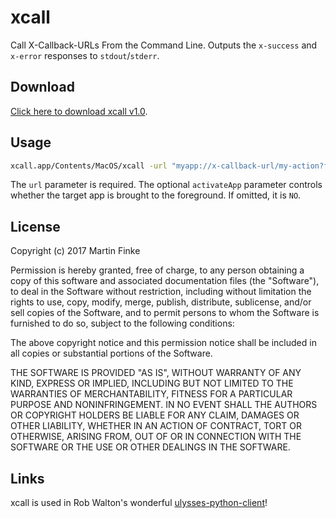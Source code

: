 # xcall
Call X-Callback-URLs From the Command Line. Outputs the `x-success` and `x-error` responses to `stdout`/`stderr`.

## Download

[Click here to download xcall v1.0](https://github.com/martinfinke/xcall/releases/download/v1.0/xcall.app.zip).

## Usage

```bash
xcall.app/Contents/MacOS/xcall -url "myapp://x-callback-url/my-action?foo=bar" -activateApp YES
```

The `url` parameter is required. The optional `activateApp` parameter controls whether the target app is brought to the foreground. If omitted, it is `NO`.

## License

Copyright (c) 2017 Martin Finke

Permission is hereby granted, free of charge, to any person obtaining a copy
of this software and associated documentation files (the "Software"), to deal
in the Software without restriction, including without limitation the rights
to use, copy, modify, merge, publish, distribute, sublicense, and/or sell
copies of the Software, and to permit persons to whom the Software is
furnished to do so, subject to the following conditions:

The above copyright notice and this permission notice shall be included in all
copies or substantial portions of the Software.

THE SOFTWARE IS PROVIDED "AS IS", WITHOUT WARRANTY OF ANY KIND, EXPRESS OR
IMPLIED, INCLUDING BUT NOT LIMITED TO THE WARRANTIES OF MERCHANTABILITY,
FITNESS FOR A PARTICULAR PURPOSE AND NONINFRINGEMENT. IN NO EVENT SHALL THE
AUTHORS OR COPYRIGHT HOLDERS BE LIABLE FOR ANY CLAIM, DAMAGES OR OTHER
LIABILITY, WHETHER IN AN ACTION OF CONTRACT, TORT OR OTHERWISE, ARISING FROM,
OUT OF OR IN CONNECTION WITH THE SOFTWARE OR THE USE OR OTHER DEALINGS IN THE
SOFTWARE.

## Links

xcall is used in Rob Walton's wonderful [ulysses-python-client](https://github.com/robwalton/ulysses-python-client)!